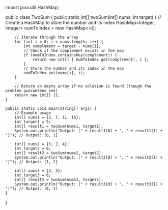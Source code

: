 import java.util.HashMap;

public class TwoSum {
    public static int[] twoSum(int[] nums, int target) {
        // Create a HashMap to store the number and its index
        HashMap<Integer, Integer> numToIndex = new HashMap<>();
        
        // Iterate through the array
        for (int i = 0; i < nums.length; i++) {
            int complement = target - nums[i];
            // Check if the complement exists in the map
            if (numToIndex.containsKey(complement)) {
                return new int[] { numToIndex.get(complement), i };
            }
            // Store the number and its index in the map
            numToIndex.put(nums[i], i);
        }
        
        // Return an empty array if no solution is found (though the problem guarantees one)
        return new int[] {};
    }

    public static void main(String[] args) {
        // Example usage
        int[] nums1 = {2, 7, 11, 15};
        int target1 = 9;
        int[] result1 = twoSum(nums1, target1);
        System.out.println("Output: [" + result1[0] + ", " + result1[1] + "]"); // Output: [0, 1]

        int[] nums2 = {3, 2, 4};
        int target2 = 6;
        int[] result2 = twoSum(nums2, target2);
        System.out.println("Output: [" + result2[0] + ", " + result2[1] + "]"); // Output: [1, 2]

        int[] nums3 = {3, 3};
        int target3 = 6;
        int[] result3 = twoSum(nums3, target3);
        System.out.println("Output: [" + result3[0] + ", " + result3[1] + "]"); // Output: [0, 1]
    }
}

